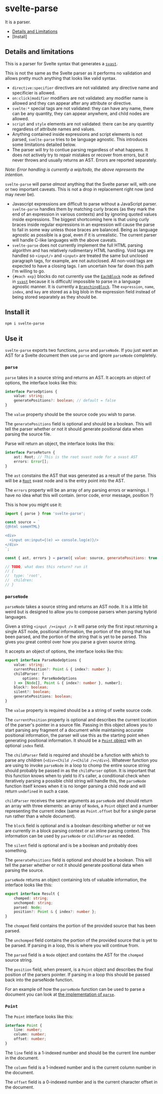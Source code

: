 # svelte-parse

It is a parser.

- [Details and Limitations](#details-and-limitations)
- [Install]

## Details and limitations

This is a parser for Svelte syntax that generates a [`svast`](https://github.com/pngwn/MDsveX/tree/master/packages/svast).

This is not the same as the Svelte parser as it performs no validation and allows pretty much anything that looks like valid syntax.

- `directive:specifier` directives are not validated: any directive name and specificier is allowed.
- `on:click|modifier` modifiers are not validated: any modifier name is allowed and they can appear after any attribute or directive.
- `svelte:*` special tags are not validated: they can have any name, there can be any quantity, they can appear anywhere, and child nodes are allowed.
- `script` and `style` elements are not validated: there can be any quantity regardless of attribute names and values.
- Anything contained inside expressions and script elements is not parsed, `svelte-parse` tries to be language agnostic. This introduces some limitations detailed below.
- The parser will try to contiue parsing regardless of what happens. It does not actively try to repair mistakes or recover from errors, but it never throws and usually returns an AST. Errors are reported separately.

_Note: Error handling is currently a wip/todo, the above represents the intention._

`svelte-parse` will parse _almost_ anything that the Svelte parser will, with one or two important caveats. This is not a drop in replacement right now (and may never be).

- Javascript expressions are difficult to parse without a JavaScript parser. `svelte-parse` handles them by matching curly braces (as they mark the end of an expression in various contexts) and by ignoring quoted values inside expressions. The biggest shortcoming here is that using curly braces inside regular expressions in an expression will cause the parse to fail in some way unless those braces are balanced. Being as language agnostic as possible is a goal, even if it is unrealistic. The current parser will handle C-like languages with the above caveats.
- `svelte-parse` does not currently implement the full HTML parsing algorithm and has relatively rudimentary HTML handling. Void tags are handled so `<input/>` and `<input>` are treated the same but unclosed paragraph tags, for example, are not autoclosed. All non-void tags are expected to have a closing tags. I am uncertain how far down this path I'm willing to go.
- `{#each exp}` blocks do not currently use the [`EachBlock`](https://github.com/pngwn/MDsveX/tree/master/packages/svast) node as defined in [`svast`](https://github.com/pngwn/MDsveX/tree/master/packages/svast) because it is difficult/ impossible to parse in a language agnostic manner. It is currently a [`BranchingBlock`](https://github.com/pngwn/MDsveX/tree/master/packages/svast). The `expression`, `name`, `index`, and `key` are stored as a big blob in the expression field instead of being stored separately as they should be.

## Install it

```bash
npm i svelte-parse
```

## Use it

`svelte-parse` exports two functions, `parse` and `parseNode`. If you just want an AST for a Svelte document then use `parse` and ignore `parseNode` completely.

### `parse`

`parse` takes in a source string and returns an AST. It accepts an object of options, the interface looks like this:

```ts
interface ParseOptions {
	value: string;
	generatePositions?: boolean; // default = false
}
```

The `value` property should be the source code you wish to parse.

The `generatePositions` field is optional and should be a boolean. This will tell the parser whether or not it should generate positional data when parsing the source file.

Parse will return an object, the interface looks like this:

```ts
interface ParseReturn {
	ast: Root; // This is the root svast node for a svast AST
	errors: Error[];
}
```

The `ast` constains the AST that was generated as a result of the parse. This will be a [`Root`](https://github.com/pngwn/MDsveX/tree/master/packages/svast) svast node and is the entry point into the AST.

The `errors` property will be an array of any parsing errors or warnings. I have no idea what this will contain. (error code, error message, position ?)

This is how you might use it:

```js
import { parse } from 'svelte-parse';

const source = `
{@html someHTML}

<div>
  <input on:input={(e) => console.log(e)}/>
</div>
`;

const { ast, errors } = parse({ value: source, generatePositions: true });

// TODO, what does this return? run it
// {
// 	type: 'root',
// 	children:
// }
```

### `parseNode`

`parseNode` takes a source string and returns an AST node. It is a little bit weird but is designed to allow you to compose parsers when parsing hybrid languages.

Given a string `<input /><input />` it will parse only the first input returning a single AST node, positional information, the portion of the string that has been parsed, and the portion of the string that is yet to be parsed. This gives you great control over how you parse a given source string.

It accepts an object of options, the interface looks like this:

```ts
export interface ParseNodeOptions {
	value: string;
	currentPosition?: Point & { index?: number };
	childParser: (
		options: ParseNodeOptions
	) => [Node[], Point & { index?: number }, number];
	block?: boolean;
	silent?: boolean;
	generatePositions: boolean;
}
```

The `value` property is required should be a a string of svelte source code.

The `currentPosition` property is optional and describes the current location of the parser's pointer in a source file. Passing in this object allows you to start parsing any fragment of a document while maintaining accurate positional information, the parser will use this as the starting point when generating positional information. It should be a [`Point` object](#point) with an optional `index` field.

The `childParser` field is required and should be a function with which to parse any children (`<div><Child /><Child /></div>`). Whatever function you are using to invoke `parseNode` in a loop to chomp the entire source string should probably be passed in as the `childParser` option. It is important that this function knows when to yield to it's caller, a conditional check when iteratively parsing a possible child string will handle this, the `parseNode` function itself knows when it is no longer parsing a child node and will return `undefined` in such a case.

`childParser` receives the same arguments as `parseNode` and should return an array with three elements: an array of `Node`s, a `Point` object and a number representing the current index (same as `Point.offset` but for a single parse run rather than a whole document).

The `block` field is optional and is a boolean describing whether or not we are currently in a block parsing context or an inline parsing context. This information can be used by `parseNode` or `childParser` as needed.

The `silent` field is optional and is be a boolean and probably does something.

The `generatePositions` field is optional and should be a boolean. This will tell the parser whether or not it should generate positional data when parsing the source.

`parseNode` returns an object containing lots of valuable information, the interface looks like this:

```ts
export interface Result {
	chomped: string;
	unchomped: string;
	parsed: Node;
	position?: Point & { index?: number };
}
```

The `chomped` field contains the portion of the provided source that has been parsed.

The `unchomped` field contains the portion of the provided source that is yet to be parsed. If parsing in a loop, this is where you will continue from.

The `parsed` field is a `Node` object and contains the AST for the `chomped` source string.

The `position` field, when present, is a `Point` object and describes the final position of the parsers pointer. If parsing in a loop this should be passed back into the parseNode function.

For an example oif how the `parseNode` function can be used to parse a document you can look at [the implementation of `parse`]().

### `Point`

The `Point` interface looks like this:

```ts
interface Point {
	line: number;
	column: number;
	offset: number;
}
```

The `line` field is a 1-indexed number and should be the current line number in the document.

The `column` field is a 1-indexed number and is the current column number in the document.

The `offset` field is a 0-indexed number and is the current character offset in the document.

